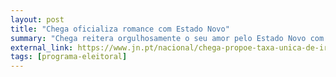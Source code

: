 ```yaml
---
layout: post
title: "Chega oficializa romance com Estado Novo"
summary: "Chega reitera orgulhosamente o seu amor pelo Estado Novo com novo programa, com um novo lema - \"Deus, Pátria, Família e Trabalho\". Isto faz com que o Chega avance ideologicamente, colocando-o na primeira metade do século XX. Falta só quase um século para chegar aos dias de hoje."
external_link: https://www.jn.pt/nacional/chega-propoe-taxa-unica-de-irs-prisao-perpetua-e-quotas-de-imigrantes-14437525.html
tags: [programa-eleitoral]
---
```

